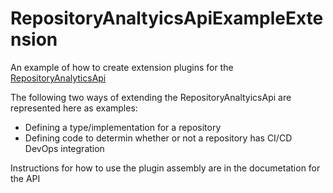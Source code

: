 # RepositoryAnaltyicsApiExampleExtension

An example of how to create extension plugins for the [RepositoryAnalyticsApi](https://github.com/Firenza/RepositoryAnalyticsApi)

The following two ways of extending the RepositoryAnaltyicsApi are represented here as examples:

* Defining a type/implementation for a repository
* Defining code to determin whether or not a repository has CI/CD DevOps integration

Instructions for how to use the plugin assembly are in the documetation for the API
